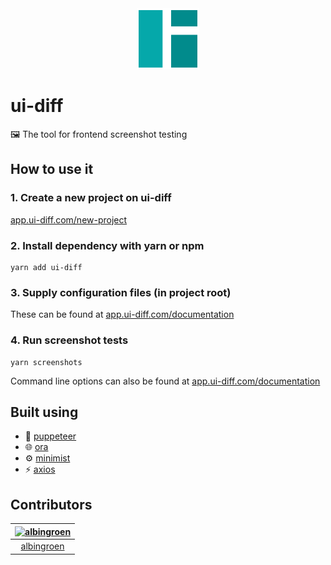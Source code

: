 <center><img src="./static/logo.png" width="100" /></center>

# ui-diff

🖼 The tool for frontend screenshot testing

## How to use it

### 1. Create a new project on ui-diff

[app.ui-diff.com/new-project](https://app.ui-diff.com/new-project)

### 2. Install dependency with yarn or npm

    yarn add ui-diff

### 3. Supply configuration files (in project root)

These can be found at [app.ui-diff.com/documentation](https://app.ui-diff.com/documentation)

### 4. Run screenshot tests

    yarn screenshots

Command line options can also be found at [app.ui-diff.com/documentation](https://app.ui-diff.com/documentation)

## Built using

- 📸 [puppeteer](https://pptr.dev/)
- 🌐 [ora](https://github.com/sindresorhus/ora)
- ⚙️ [minimist](https://github.com/substack/minimist)
- ⚡️ [axios](https://github.com/axios/axios)

## Contributors

[<img alt="albingroen" src="https://avatars2.githubusercontent.com/u/19674362?v=4&s=117" width=117>](https://github.com/albingroen) |
:---:|
[albingroen](https://github.com/albingroen)|
